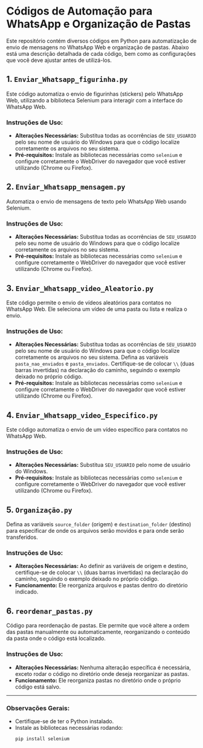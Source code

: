 # Códigos de Automação para WhatsApp e Organização de Pastas

Este repositório contém diversos códigos em Python para automatização de envio de mensagens no WhatsApp Web e organização de pastas. Abaixo está uma descrição detalhada de cada código, bem como as configurações que você deve ajustar antes de utilizá-los.

## 1. `Enviar_Whatsapp_figurinha.py`
Este código automatiza o envio de figurinhas (stickers) pelo WhatsApp Web, utilizando a biblioteca Selenium para interagir com a interface do WhatsApp Web.

### Instruções de Uso:
- **Alterações Necessárias:** Substitua todas as ocorrências de `SEU_USUARIO` pelo seu nome de usuário do Windows para que o código localize corretamente os arquivos no seu sistema.
- **Pré-requisitos:** Instale as bibliotecas necessárias como `selenium` e configure corretamente o WebDriver do navegador que você estiver utilizando (Chrome ou Firefox).

## 2. `Enviar_Whatsapp_mensagem.py`
Automatiza o envio de mensagens de texto pelo WhatsApp Web usando Selenium.

### Instruções de Uso:
- **Alterações Necessárias:** Substitua todas as ocorrências de `SEU_USUARIO` pelo seu nome de usuário do Windows para que o código localize corretamente os arquivos no seu sistema.
- **Pré-requisitos:** Instale as bibliotecas necessárias como `selenium` e configure corretamente o WebDriver do navegador que você estiver utilizando (Chrome ou Firefox).

## 3. `Enviar_Whatsapp_video_Aleatorio.py`
Este código permite o envio de vídeos aleatórios para contatos no WhatsApp Web. Ele seleciona um vídeo de uma pasta ou lista e realiza o envio.

### Instruções de Uso:
- **Alterações Necessárias:**
  Substitua todas as ocorrências de `SEU_USUARIO` pelo seu nome de usuário do Windows para que o código localize corretamente os arquivos no seu sistema.
  Defina as variáveis `pasta_nao_enviados` e `pasta_enviados`.
  Certifique-se de colocar `\\` (duas barras invertidas) na declaração do caminho, seguindo o exemplo deixado no próprio código.
- **Pré-requisitos:** Instale as bibliotecas necessárias como `selenium` e configure corretamente o WebDriver do navegador que você estiver utilizando (Chrome ou Firefox).

## 4. `Enviar_Whatsapp_video_Especifico.py`
Este código automatiza o envio de um vídeo específico para contatos no WhatsApp Web.

### Instruções de Uso:
- **Alterações Necessárias:** Substitua `SEU_USUARIO` pelo nome de usuário do Windows.
- **Pré-requisitos:** Instale as bibliotecas necessárias como `selenium` e configure corretamente o WebDriver do navegador que você estiver utilizando (Chrome ou Firefox).

## 5. `Organização.py`
Defina as variáveis `source_folder` (origem) e `destination_folder` (destino) para especificar de onde os arquivos serão movidos e para onde serão transferidos.

### Instruções de Uso:
- **Alterações Necessárias:** Ao definir as variáveis de origem e destino, certifique-se de colocar `\\` (duas barras invertidas) na declaração do caminho, seguindo o exemplo deixado no próprio código.
- **Funcionamento:** Ele reorganiza arquivos e pastas dentro do diretório indicado.

## 6. `reordenar_pastas.py`
Código para reordenação de pastas. Ele permite que você altere a ordem das pastas manualmente ou automaticamente, reorganizando o conteúdo da pasta onde o código está localizado.

### Instruções de Uso:
- **Alterações Necessárias:** Nenhuma alteração específica é necessária, exceto rodar o código no diretório onde deseja reorganizar as pastas.
- **Funcionamento:** Ele reorganiza pastas no diretório onde o próprio código está salvo.

---

### Observações Gerais:
- Certifique-se de ter o Python instalado.
- Instale as bibliotecas necessárias rodando:
  ```bash
  pip install selenium

